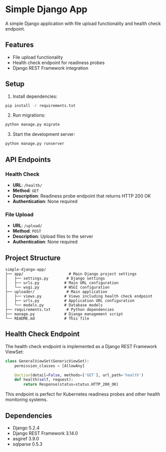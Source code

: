 # Simple Django App

A simple Django application with file upload functionality and health check endpoint.

## Features

- File upload functionality
- Health check endpoint for readiness probes
- Django REST Framework integration

## Setup

1. Install dependencies:
```bash
pip install -r requirements.txt
```

2. Run migrations:
```bash
python manage.py migrate
```

3. Start the development server:
```bash
python manage.py runserver
```

## API Endpoints

### Health Check
- **URL**: `/health/`
- **Method**: `GET`
- **Description**: Readiness probe endpoint that returns HTTP 200 OK
- **Authentication**: None required

### File Upload
- **URL**: `/upload/`
- **Method**: `POST`
- **Description**: Upload files to the server
- **Authentication**: None required

## Project Structure

```
simple-django-app/
├── app/                    # Main Django project settings
│   ├── settings.py        # Django settings
│   ├── urls.py           # Main URL configuration
│   └── wsgi.py           # WSGI configuration
├── uploader/              # Main application
│   ├── views.py          # Views including health check endpoint
│   ├── urls.py           # Application URL configuration
│   └── models.py         # Database models
├── requirements.txt       # Python dependencies
├── manage.py             # Django management script
└── README.md             # This file
```

## Health Check Endpoint

The health check endpoint is implemented as a Django REST Framework ViewSet:

```python
class GeneralViewSet(GenericViewSet):
    permission_classes = [AllowAny]

    @action(detail=False, methods=['GET'], url_path='health')
    def health(self, request):
        return Response(status=status.HTTP_200_OK)
```

This endpoint is perfect for Kubernetes readiness probes and other health monitoring systems.

## Dependencies

- Django 5.2.4
- Django REST Framework 3.14.0
- asgiref 3.9.0
- sqlparse 0.5.3 
